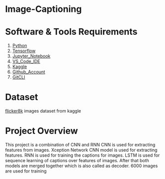 # Image-Captioning

# Software & Tools Requirements

1. [Python](www.python.org)
2. [Tensorflow](https://www.tensorflow.org/)
3. [Jupyter_Notebook](https://jupyter.org/install)
4. [VS_Code_IDE](https://code.visualstudio.com/)
5. [Kaggle](https://www.kaggle.com/)
6. [Github_Account](https://github.com)
7. [GitCLI](https://git-scm.com/book/en/v2/Getting-Started-The-Command-Line)


# Dataset
[flicker8k](https://www.kaggle.com/) images dataset from kaggle

# Project Overview
This project is a combination of CNN and RNN
CNN is used for extracting features from images. Xception Network CNN model is used for extracting features.
RNN is used for training the captions for images. LSTM is used for sequence learning of captions over features of images.
After that both models are merged together which is also called as decoder.
6000 images are used for training





